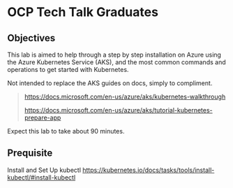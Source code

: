 # OCP Tech Talk Graduates

## Objectives
This lab is aimed to help  through a step by step installation on Azure using the Azure Kubernetes Service (AKS), and the most common commands and operations to get started with Kubernetes.

Not intended to replace the AKS guides on docs, simply to compliment.
> https://docs.microsoft.com/en-us/azure/aks/kubernetes-walkthrough
>
> https://docs.microsoft.com/en-us/azure/aks/tutorial-kubernetes-prepare-app

Expect this lab to take about 90 minutes.

## Prequisite

Install and Set Up kubectl
https://kubernetes.io/docs/tasks/tools/install-kubectl/#install-kubectl

